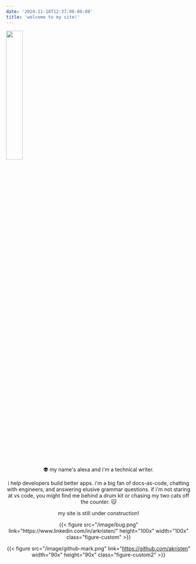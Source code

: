 ```yaml
---
date: '2024-11-18T12:37:08-06:00'
title: 'welcome to my site!'
---
```


<img src="/image/pfp.png" width="30%" height="auto" />

<center>

:alien: my name's alexa and i'm a technical writer. 

i help developers build better apps. i'm a big fan of docs-as-code, chatting with engineers, and answering elusive grammar questions.  if i'm not staring at vs code, you might find me behind a drum kit or chasing my two cats off the counter. :kissing_cat: 

my site is still under construction!

<div class="after-content-icons">
{{< figure src="/image/bug.png" link="https://www.linkedin.com/in/arkristen/" height="100x" width="100x" class="figure-custom" >}}

{{< figure src="/image/github-mark.png" link="https://github.com/akristen" width="90x" height="90x" class="figure-custom2" >}}
</div>

</center>